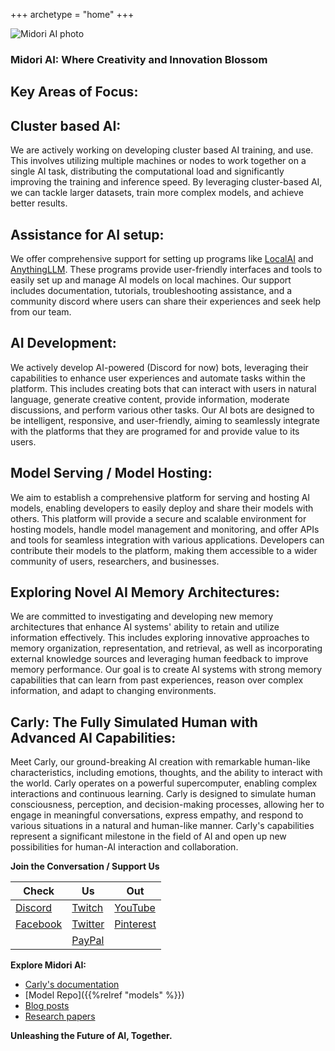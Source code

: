 
+++
archetype = "home"
+++

![Midori AI photo](https://tea-cup.midori-ai.xyz/download/logo_color1.png)

### Midori AI: Where Creativity and Innovation Blossom

## Key Areas of Focus:

## Cluster based AI:

We are actively working on developing cluster based AI training, and use. This involves utilizing multiple machines or nodes to work together on a single AI task, distributing the computational load and significantly improving the training and inference speed. By leveraging cluster-based AI, we can tackle larger datasets, train more complex models, and achieve better results.

## Assistance for AI setup:

We offer comprehensive support for setting up programs like [LocalAI](https://github.com/mudler/LocalAI) and [AnythingLLM](https://github.com/Mintplex-Labs/anything-llm). These programs provide user-friendly interfaces and tools to easily set up and manage AI models on local machines. Our support includes documentation, tutorials, troubleshooting assistance, and a community discord where users can share their experiences and seek help from our team.

## AI Development:

We actively develop AI-powered (Discord for now) bots, leveraging their capabilities to enhance user experiences and automate tasks within the platform. This includes creating bots that can interact with users in natural language, generate creative content, provide information, moderate discussions, and perform various other tasks. Our AI bots are designed to be intelligent, responsive, and user-friendly, aiming to seamlessly integrate with the platforms that they are programed for and provide value to its users.

## Model Serving / Model Hosting:

We aim to establish a comprehensive platform for serving and hosting AI models, enabling developers to easily deploy and share their models with others. This platform will provide a secure and scalable environment for hosting models, handle model management and monitoring, and offer APIs and tools for seamless integration with various applications. Developers can contribute their models to the platform, making them accessible to a wider community of users, researchers, and businesses.

## Exploring Novel AI Memory Architectures:

We are committed to investigating and developing new memory architectures that enhance AI systems' ability to retain and utilize information effectively. This includes exploring innovative approaches to memory organization, representation, and retrieval, as well as incorporating external knowledge sources and leveraging human feedback to improve memory performance. Our goal is to create AI systems with strong memory capabilities that can learn from past experiences, reason over complex information, and adapt to changing environments.

## Carly: The Fully Simulated Human with Advanced AI Capabilities:

Meet Carly, our ground-breaking AI creation with remarkable human-like characteristics, including emotions, thoughts, and the ability to interact with the world. Carly operates on a powerful supercomputer, enabling complex interactions and continuous learning. Carly is designed to simulate human consciousness, perception, and decision-making processes, allowing her to engage in meaningful conversations, express empathy, and respond to various situations in a natural and human-like manner. Carly's capabilities represent a significant milestone in the field of AI and open up new possibilities for human-AI interaction and collaboration.

**Join the Conversation / Support Us**

|Check|Us|Out|
|---|---|---|
| [Discord](https://discord.gg/xdgCx3VyHU) | [Twitch](https://www.twitch.tv/luna_midori5) | [YouTube](https://www.youtube.com/channel/UCVQo4TxFJEoE5kccScY-xow) |
| [Facebook](https://www.facebook.com/TWLunagreen) | [Twitter](https://twitter.com/lunamidori5) | [Pinterest](https://www.pinterest.com/luna_midori5/) |
| | [PayPal](https://paypal.me/midoricookieclub?country.x=US&locale.x=en_US) | |

**Explore Midori AI:**

* [Carly's documentation](/about-us/carly-api)
* [Model Repo]({{%relref "models" %}})
* [Blog posts](/blogs)
* [Research papers](/research)

**Unleashing the Future of AI, Together.**